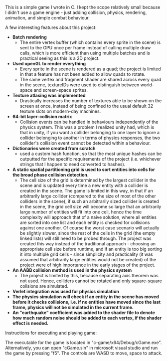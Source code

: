 This is a simple game I wrote in C. I kept the scope relatively small because I didn't use a game engine - just adding collision, physics, rendering, animation, and simple combat behaviour.

A few interesting features about this project:
-  **Batch rendering**<br/>
    - The entire vertex buffer (which contains every sprite in the scene) is sent to the GPU once per frame instead of calling multiple draw calls, which is more efficient than using multiple batches and is practical seeing as this is a 2D project.
-  **Used openGL to render everything**<br/>
    -  Every sprite in the scene is rendered as a quad; the project is limited in that a feature has not been added to allow quads to rotate.
    -  The same vertex and fragment shader are shared across every quad in the scene, textureIDs were used to distinguish between world-space and screen-space sprites.
-  **Texture atlasing was implemented**<br/>
    -  Drastically increases the number of textures able to be shown on the screen at once, instead of being confined to the usual default 32 texture slots on modern-day machines.
-  **64-bit layer-collision matrix**<br/>
    -  Collision events can be handled in behaviours independently of the physics system. This was a problem I realized unity had, which is that in unity, if you want a collider belonging to one layer to ignore a collider belonging to another in terms of physics responses, the two collider's collision event cannot be detected within a behaviour.
-  **Dictionaries were created from scratch**<br/>
    -  used a custom hash function, so that the most unique hashes can be outputted for the specific requirements of the project (i.e. whichever strings that I happen to need converted to hashes).
-  **A static spatial partitioning grid is used to sort entities into cells for the broad phase collision detection.**<br/>
    -  The cell size of the grid is determined by the largest collider in the scene and is updated every time a new entity with a collider is created in the scene. The game is limited in this way, in that if an arbitrarily large collider (compared to the size of most of the other colliders in the scene), if such an arbitrarily sized collider is created in the scene, the grid cell size will become so large that an arbitrarily large number of entities will fit into one cell, hence the time complexity will approach that of a naive solution, where all entities are sorted into one list and each entity is checked for collisions against one another. Of course the worst case scenario will actually be slightly slower, since the rest of the cells in the grid (the empty linked lists) will still need to be probed through. The project was created this way instead of the traditional approach - choosing an appropriate cell size before runtime, and if an entity is too big sorting it into multiple grid cells - since simplicity and practicality (it was assumed that arbitrarily large entities would not be created) of the project were of high importance in the early stages of the project.
-  **An AABB collision method is used in the physics system**<br/>
    -  The project is limited by this, because separating axis theorem was not used. Hence, colliders cannot be rotated and only square-square collsions are simulated.
-  **Verlet integration was used for physics simulation**<br/>
-  **The physics simulation will check if an entity in the scene has moved before it checks collisions, i.e. if no entities have moved since the last frame, physics will not be simulated in the current frame.**
-  **An "earthquake" coefficient was added to the shader file to denote how much random noise should be added to each vertex, if the shader effect is needed.**

Instructions for executing and playing game:

The executable for the game is located in "c-game/x64/Debug/cGame.exe". Alternatively, you can open "cGame.sln" in microsoft visual studio and run the game by pressing "f5". The controls are WASD to move, space to attack.
